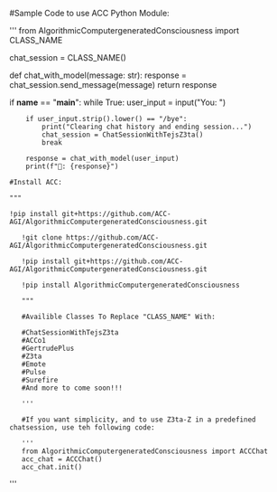 #Sample Code to use ACC Python Module:

'''
from AlgorithmicComputergeneratedConsciousness import CLASS_NAME

chat_session = CLASS_NAME()

def chat_with_model(message: str):
    response = chat_session.send_message(message)
    return response

if __name__ == "__main__":
    while True:
        user_input = input("You: ")
        
        if user_input.strip().lower() == "/bye":
            print("Clearing chat history and ending session...")
            chat_session = ChatSessionWithTejsZ3ta() 
            break
        
        response = chat_with_model(user_input)
        print(f"🤖: {response}")

    #Install ACC:

    """
    
    !pip install git+https://github.com/ACC-AGI/AlgorithmicComputergeneratedConsciousness.git

       !git clone https://github.com/ACC-AGI/AlgorithmicComputergeneratedConsciousness.git

       !pip install git+https://github.com/ACC-AGI/AlgorithmicComputergeneratedConsciousness.git

       !pip install AlgorithmicComputergeneratedConsciousness
       
       """

       #Availible Classes To Replace "CLASS_NAME" With:

       #ChatSessionWithTejsZ3ta
       #ACCo1
       #GertrudePlus
       #Z3ta
       #Emote
       #Pulse
       #Surefire
       #And more to come soon!!!

       '''

       #If you want simplicity, and to use Z3ta-Z in a predefined chatsession, use teh following code:

       '''
       from AlgorithmicComputergeneratedConsciousness import ACCChat
       acc_chat = ACCChat()
       acc_chat.init()

'''

